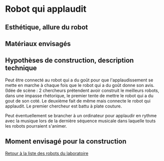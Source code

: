 
# Robot qui applaudit

## Esthétique, allure du robot

## Matériaux envisagés

## Hypothèses de construction, description technique
Peut être connecté au robot qui a du goût pour que l'applaudissement se mette en marche à chaque fois que le robot qui a du goût donne son avis. 
(Idée de scène : 2 chercheurs prétendent avoir construit le meilleurs robots, dans une impasse rhétorique, le premier tente de mettre le robot qui a du gout de son coté. Le deuxième fait de même mais connecte le robot qui applaudit. Le premier chercheur est battu à plate couture.

Peut éventuellement se brancher à un ordinateur pour applaudir en rythme avec la musique lors de la dernière séquence musicale dans laquelle touts les robots pourraient s'animer.

## Moment envisagé pour la construction

[Retour à la liste des robots du laboratoire](.)
